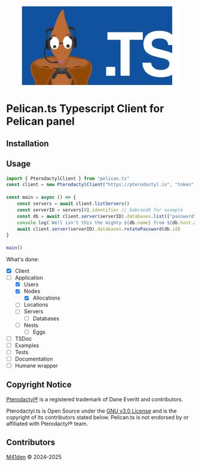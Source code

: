 <h1 align="center">
    <img src=".github/logo.png" width="420" />
</h1>

# Pelican.ts Typescript Client for Pelican panel

## Installation

## Usage
```ts
import { PterodactylClient } from "pelican.ts"
const client = new PterodactylClient("https://pterodactyl.io", "token")

const main = async () => {
    const servers = await client.listServers()
    const serverID = servers[0].identifier // babcaed0 for example
    const db = await client.server(serverID).databases.list(["password"])[0] // including password
    console.log(`Well isn't this the mighty ${db.name} from ${db.host.address}!`)
    await client.server(serverID).databases.rotatePassword(db.id)
}

main()
```

What's done:
- [X] Client
- [ ] Application
  - [X] Users
  - [X] Nodes
    - [X] Allocations
  - [ ] Locations
  - [ ] Servers
    - [ ] Databases
  - [ ] Nests
    - [ ] Eggs
- [ ] TSDoc
- [ ] Examples
- [ ] Tests
- [ ] Documentation
- [ ] Humane wrapper

## Copyright Notice
[Pterodactyl®](https://github.com/pterodactyl) is a registered trademark of Dane Everitt and contributors.

Pterodactyl.ts is Open Source under the [GNU v3.0 License](LICENSE) and is the copyright
of its contributors stated below. Pelican.ts is not endorsed by or affiliated with Pterodactyl® team.

## Contributors
[M41den](https://github.com/m41denx) © 2024-2025